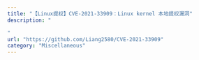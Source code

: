 ```yaml
---
title: "【Linux提权】CVE-2021-33909：Linux kernel 本地提权漏洞"
description: "

"
url: "https://github.com/Liang2580/CVE-2021-33909"
category: "Miscellaneous"
---
```


